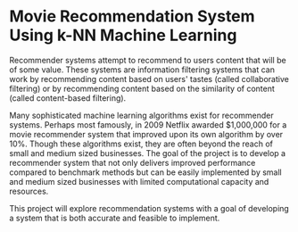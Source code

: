 # Movie Recommendation System Using k-NN Machine Learning

Recommender systems attempt to recommend to users content that will be of some value. These systems are information filtering systems that can work by recommending content based on users' tastes (called collaborative filtering) or by recommending content based on the similarity of content (called content-based filtering).

Many sophisticated machine learning algorithms exist for recommender systems. Perhaps most famously, in 2009 Netflix awarded $1,000,000 for a movie recommender system that improved upon its own algorithm by over 10%. Though these algorithms exist, they are often beyond the reach of small and medium sized businesses. The goal of the project is to develop a recommender system that not only delivers improved performance compared to benchmark methods but can be easily implemented by small and medium sized businesses with limited computational capacity and resources.

This project will explore recommendation systems with a goal of developing a system that is both accurate and feasible to implement.

